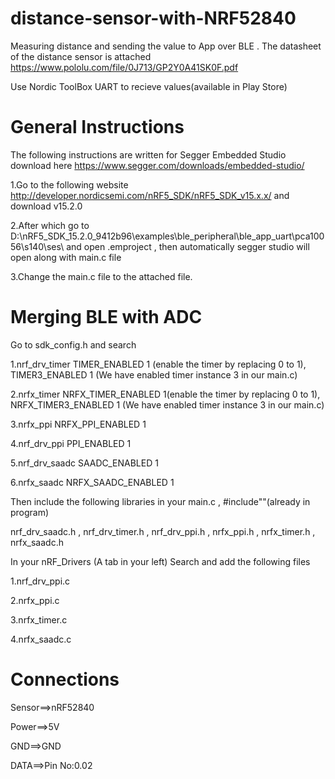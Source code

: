 # distance-sensor-with-NRF52840
Measuring distance and sending the value to App over BLE .
The datasheet of the distance sensor is attached https://www.pololu.com/file/0J713/GP2Y0A41SK0F.pdf

Use Nordic ToolBox UART to recieve values(available in Play Store)



# General Instructions
The following instructions are written for Segger Embedded Studio download here https://www.segger.com/downloads/embedded-studio/

1.Go to the following website http://developer.nordicsemi.com/nRF5_SDK/nRF5_SDK_v15.x.x/ and download v15.2.0


2.After which go to D:\nRF5_SDK_15.2.0_9412b96\examples\ble_peripheral\ble_app_uart\pca10056\s140\ses\ and open .emproject , then automatically segger studio will open along with main.c file


3.Change the main.c file to the attached file.


# Merging BLE with ADC

Go to sdk_config.h and search

1.nrf_drv_timer TIMER_ENABLED 1 (enable the timer by replacing 0 to 1), TIMER3_ENABLED 1 (We have enabled timer instance 3 in our main.c)

2.nrfx_timer NRFX_TIMER_ENABLED 1(enable the timer by replacing 0 to 1), NRFX_TIMER3_ENABLED 1 (We have enabled timer instance 3 in our main.c)

3.nrfx_ppi NRFX_PPI_ENABLED 1

4.nrf_drv_ppi PPI_ENABLED 1

5.nrf_drv_saadc SAADC_ENABLED 1

6.nrfx_saadc NRFX_SAADC_ENABLED 1

Then include the following libraries in your main.c , #include""(already in program)

nrf_drv_saadc.h , nrf_drv_timer.h , nrf_drv_ppi.h , nrfx_ppi.h , nrfx_timer.h , nrfx_saadc.h

In your nRF_Drivers (A tab in your left) Search and add the following files

1.nrf_drv_ppi.c

2.nrfx_ppi.c

3.nrfx_timer.c

4.nrfx_saadc.c

# Connections

Sensor==>nRF52840

Power==>5V

GND==>GND

DATA==>Pin No:0.02
